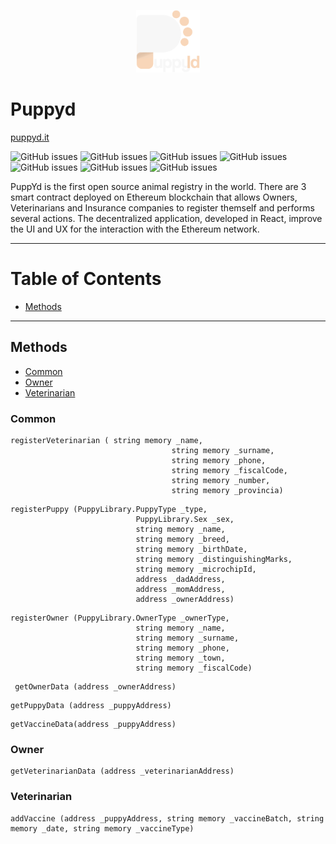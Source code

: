 <p align="center">
  <img src="src/assets/img/logo.png"  height="100">
</p>

# Puppyd

[puppyd.it](https://puppyd.it)

![GitHub issues](https://img.shields.io/badge/version-beta--v1.0-green)
![GitHub issues](https://img.shields.io/badge/npm-6.4.1-green)
![GitHub issues](https://img.shields.io/badge/web3-1.2.6-green)
![GitHub issues](https://img.shields.io/badge/sass-1.30.0-green)
![GitHub issues](https://img.shields.io/badge/redux-4.0.5-green)
![GitHub issues](https://img.shields.io/badge/truffle-5.1.62-green)
![GitHub issues](https://img.shields.io/badge/typescript-4.1.2-green)


PuppYd is the first open source animal registry in the world. There are 3 smart contract deployed on Ethereum blockchain that allows Owners, Veterinarians and Insurance companies to register themself and performs several actions. 
The decentralized application, developed in React, improve the UI and UX for the interaction with the Ethereum network.

---

# **Table of Contents**

- [Methods](#methods)

---

<a name="methods"></a>
## Methods

- [Common](#common)
- [Owner](#owner)
- [Veterinarian](#vet)
 

<a name="common"></a>
### Common
```
registerVeterinarian ( string memory _name, 
                                    string memory _surname, 
                                    string memory _phone,
                                    string memory _fiscalCode,
                                    string memory _number,
                                    string memory _provincia)
```

```
registerPuppy (PuppyLibrary.PuppyType _type, 
                            PuppyLibrary.Sex _sex, 
                            string memory _name,
                            string memory _breed,
                            string memory _birthDate,
                            string memory _distinguishingMarks,
                            string memory _microchipId,
                            address _dadAddress,
                            address _momAddress,
                            address _ownerAddress)
```

```
registerOwner (PuppyLibrary.OwnerType _ownerType,
                            string memory _name, 
                            string memory _surname, 
                            string memory _phone,
                            string memory _town,
                            string memory _fiscalCode)
```

```
 getOwnerData (address _ownerAddress)
```

```
getPuppyData (address _puppyAddress)
```

```
getVaccineData(address _puppyAddress)
```

<a name="owner"></a>
### Owner
```
getVeterinarianData (address _veterinarianAddress)
```

<a name="vet"></a>
### Veterinarian
```
addVaccine (address _puppyAddress, string memory _vaccineBatch, string memory _date, string memory _vaccineType)
```



